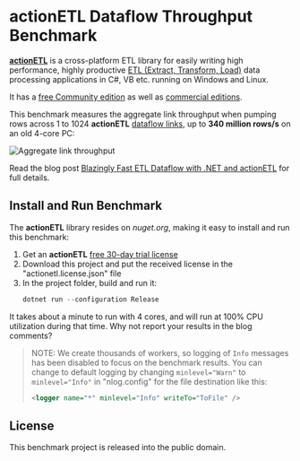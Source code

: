 # actionETL Dataflow Throughput Benchmark

[**actionETL**](https://envobi.com) is a cross-platform ETL library for easily writing 
high performance, highly productive 
[ETL (Extract, Transform, Load)](https://en.wikipedia.org/wiki/Extract,_transform,_load) 
data processing applications in C#, VB etc. running on Windows and Linux.

It has a [free Community edition](https://envobi.com/community-edition) as well as 
[commercial editions](https://envobi.com/pricing).

This benchmark measures the aggregate link throughput when pumping rows across 1 to 1024
**actionETL** [dataflow links](https://envobi.com/dataflow), up to **340 million rows/s** 
on an old 4-core PC:

<img src="https://envobi.com/wp-content/uploads/2020/08/aggregate-link-throughput-chart-636x345-1.png" alt="Aggregate link throughput" />

Read the blog post 
[Blazingly Fast ETL Dataflow with .NET and actionETL](https://envobi.com/post/blazingly-fast-etl-dataflow-dotnet-actionetl)
for full details.


## Install and Run Benchmark

The **actionETL** library resides on _nuget.org_, making it easy to install and run this 
benchmark:

1. Get an **actionETL** [free 30-day trial license](https://envobi.com/trial)
2. Download this project and put the received license in the "actionetl.license.json" file
3. In the project folder, build and run it:
   ```c#
   dotnet run --configuration Release
   ```

It takes about a minute to run with 4 cores, and will run at 100% CPU utilization during 
that time. Why not report your results in the blog comments?
 
> NOTE: We create thousands of workers, so logging of `Info` messages has been disabled 
> to focus on the benchmark results. You can change to default logging by changing 
> `minlevel="Warn"` to `minlevel="Info"` in "nlog.config" for the file destination
> like this:
> ```xml
> <logger name="*" minlevel="Info" writeTo="ToFile" />
> ```


## License

This benchmark project is released into the public domain.
